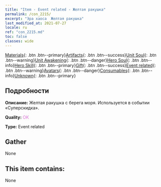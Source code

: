 ```yaml
---
title: "Item - Event related - Желтая ракушка"
permalink: /con_2215/
excerpt: "Эра хаоса  Желтая ракушка"
last_modified_at: 2021-07-27
locale: ru
ref: "con_2215.md"
toc: false
classes: wide
---
```

 [Materials](/ItemsRU/){: .btn .btn--primary}[Artifacts](/ItemsRU/Artifacts/){: .btn .btn--success}[Unit Soul](/ItemsRU/UnitSoul/){: .btn .btn--warning}[Unit Awakening](/ItemsRU/UnitAwakening/){: .btn .btn--danger}[Hero Soul](/ItemsRU/HeroSoul/){: .btn .btn--info}[Hero Skill](/ItemsRU/HeroSkill/){: .btn .btn--primary}[Gift](/ItemsRU/Gift/){: .btn .btn--success}[Event related](/ItemsRU/Events/){: .btn .btn--warning}[Avatars](/ItemsRU/Avatars/){: .btn .btn--danger}[Consumables](/ItemsRU/Consumables/){: .btn .btn--info}[Unknown](/ItemsRU/Unknown/){: .btn .btn--primary}

## Подробности
 **Описание:** Желтая ракушка с берега моря. Используется в событии «Суперскидка».

 **Quality:** <span style="color: #DA70D6">OK</span>

 **Type:** Event related

## Gather

  None

## This item contains:

  None

